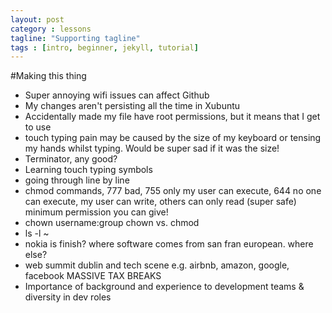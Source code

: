 ```yaml
---
layout: post
category : lessons
tagline: "Supporting tagline"
tags : [intro, beginner, jekyll, tutorial]
---
```


#Making this thing

- Super annoying wifi issues can affect Github
- My changes aren't persisting all the time in Xubuntu
- Accidentally made my file have root permissions, but it means that I get to use 
- touch typing pain may be caused by the size of my keyboard or tensing my hands whilst typing. Would be super sad if it was the size!
- Terminator, any good?
- Learning touch typing symbols
- going through line by line
- chmod commands, 777 bad, 755 only my user can execute, 644 no one can execute, my user can write, others can only read (super safe) minimum permission you can give!
- chown username:group chown vs. chmod
- ls -l ~ 
- nokia is finish? where software comes from san fran european. where else? 
- web summit dublin and tech scene e.g. airbnb, amazon, google, facebook MASSIVE TAX BREAKS
- Importance of background and experience to development teams & diversity in dev roles
